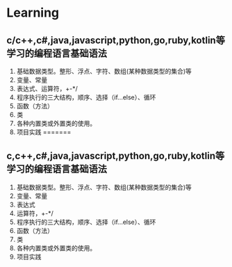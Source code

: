 # Learning

## c/c++,c#,java,javascript,python,go,ruby,kotlin等学习的编程语言基础语法

1. 基础数据类型。整形、浮点、字符、数组(某种数据类型的集合)等
2. 变量、常量
3. 表达式、运算符，+-*/
4. 程序执行的三大结构，顺序、选择（if...else）、循环
5. 函数（方法）
6. 类
7. 各种内置类或外置类的使用。
8. 项目实践
=======
## c,c++,c#,java,javascript,python,go,ruby,kotlin等学习的编程语言基础语法

1. 基础数据类型。整形、浮点、字符、数组(某种数据类型的集合)等
2. 变量、常量
3. 表达式
4. 运算符，+-*/
5. 程序执行的三大结构，顺序、选择（if...else）、循环
6. 函数（方法）
7. 类
8. 各种内置类或外置类的使用。
9. 项目实践

